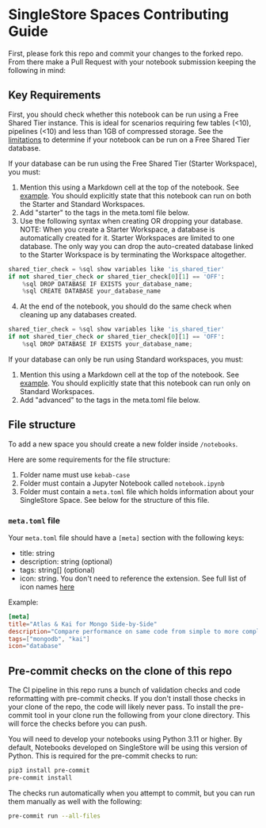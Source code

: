 # SingleStore Spaces Contributing Guide

First, please fork this repo and commit your changes to the forked repo. From there make a Pull Request with your notebook submission keeping the following in mind:


## Key Requirements

First, you should check whether this notebook can be run using a Free Shared Tier instance. This is ideal for scenarios requiring few tables (<10), pipelines (<10) and less than 1GB of compressed storage. See the [limitations](https://docs.singlestore.com/cloud/shared-edition/) to determine if your notebook can be run on a Free Shared Tier database.

If your database can be run using the Free Shared Tier (Starter Workspace), you must:
1. Mention this using a Markdown cell at the top of the notebook. See [example](https://www.singlestore.com/spaces/mongo-atlas-single-store-kai/). You should explicitly state that this notebook can run on both the Starter and Standard Workspaces.
2. Add "starter" to the tags in the meta.toml file below.
3. Use the following syntax when creating OR dropping your database. NOTE: When you create a Starter Workspace, a database is automatically created for it. Starter Workspaces are limited to one database. The only way you can drop the auto-created database linked to the Starter Workspace is by terminating the Workspace altogether.

```python
shared_tier_check = %sql show variables like 'is_shared_tier'
if not shared_tier_check or shared_tier_check[0][1] == 'OFF':
    %sql DROP DATABASE IF EXISTS your_database_name;
    %sql CREATE DATABASE your_database_name
```

4. At the end of the notebook, you should do the same check when cleaning up any databases created.

```python
shared_tier_check = %sql show variables like 'is_shared_tier'
if not shared_tier_check or shared_tier_check[0][1] == 'OFF':
    %sql DROP DATABASE IF EXISTS your_database_name;
```


If your database can only be run using Standard workspaces, you must:
1. Mention this using a Markdown cell at the top of the notebook. See [example](https://www.singlestore.com/spaces/ingest-data-from-confluent-cloud-kafka/). You should explicitly state that this notebook can run only on Standard Workspaces.
2. Add "advanced" to the tags in the meta.toml file below.



## File structure

To add a new space you should create a new folder inside `/notebooks`.

Here are some requirements for the file structure:

1. Folder name must use `kebab-case`
2. Folder must contain a Jupyter Notebook called `notebook.ipynb`
3. Folder must contain a `meta.toml` file which holds information about your SingleStore Space. See below for the structure of this file.

### `meta.toml` file

Your `meta.toml` file should have a `[meta]` section with the following keys:

- title: string
- description: string (optional)
- tags: string[] (optional)
- icon: string. You don't need to reference the extension. See full list of icon names [here](https://github.com/singlestore-labs/spaces-notebooks/tree/master/common/images/header-icons)

Example:

```toml
[meta]
title="Atlas & Kai for Mongo Side-by-Side"
description="Compare performance on same code from simple to more complex queries"
tags=["mongodb", "kai"]
icon="database"
```


## Pre-commit checks on the clone of this repo

The CI pipeline in this repo runs a bunch of validation checks and code reformatting with pre-commit checks. If you don't install those checks in your clone of the repo, the code will likely never pass. To install the pre-commit tool in your clone run the following from your clone directory. This will force the checks before you can push.

You will need to develop your notebooks using Python 3.11 or higher. By default, Notebooks developed on SingleStore will be using this version of Python. This is required for the pre-commit checks to run:

```bash
pip3 install pre-commit
pre-commit install
```

The checks run automatically when you attempt to commit, but you can run them manually as well with the following:
```bash
pre-commit run --all-files
```
